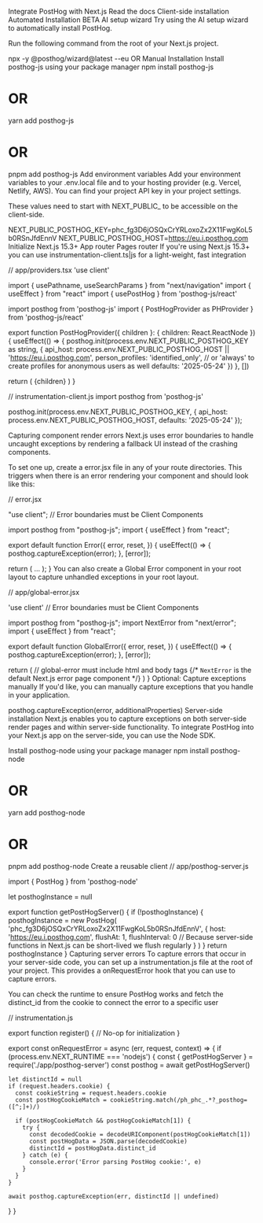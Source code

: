Integrate PostHog with Next.js
Read the docs
Client-side installation
Automated Installation
BETA
AI setup wizard
Try using the AI setup wizard to automatically install PostHog.

Run the following command from the root of your Next.js project.

npx -y @posthog/wizard@latest --eu
OR
Manual Installation
Install posthog-js using your package manager
npm install posthog-js
# OR
yarn add posthog-js
# OR
pnpm add posthog-js
Add environment variables
Add your environment variables to your .env.local file and to your hosting provider (e.g. Vercel, Netlify, AWS). You can find your project API key in your project settings.

These values need to start with NEXT_PUBLIC_ to be accessible on the client-side.

NEXT_PUBLIC_POSTHOG_KEY=phc_fg3D6jOSQxCrYRLoxoZx2X11FwgKoL5b0RSnJfdEnnV
NEXT_PUBLIC_POSTHOG_HOST=https://eu.i.posthog.com
Initialize
Next.js 15.3+
App router
Pages router
If you're using Next.js 15.3+ you can use instrumentation-client.ts|js for a light-weight, fast integration

// app/providers.tsx
'use client'

import { usePathname, useSearchParams } from "next/navigation"
import { useEffect } from "react"
import { usePostHog } from 'posthog-js/react'

import posthog from 'posthog-js'
import { PostHogProvider as PHProvider } from 'posthog-js/react'

export function PostHogProvider({ children }: { children: React.ReactNode }) {
  useEffect(() => {
    posthog.init(process.env.NEXT_PUBLIC_POSTHOG_KEY as string, {
      api_host: process.env.NEXT_PUBLIC_POSTHOG_HOST || 'https://eu.i.posthog.com',
      person_profiles: 'identified_only', // or 'always' to create profiles for anonymous users as well
      defaults: '2025-05-24'
    })
  }, [])

  return (
    <PHProvider client={posthog}>
      {children}
    </PHProvider>
  )
}

// instrumentation-client.js
import posthog from 'posthog-js'

posthog.init(process.env.NEXT_PUBLIC_POSTHOG_KEY, {
    api_host: process.env.NEXT_PUBLIC_POSTHOG_HOST,
    defaults: '2025-05-24'
});
            
Capturing component render errors
Next.js uses error boundaries to handle uncaught exceptions by rendering a fallback UI instead of the crashing components.

To set one up, create a error.jsx file in any of your route directories. This triggers when there is an error rendering your component and should look like this:

// error.jsx

"use client";  // Error boundaries must be Client Components

import posthog from "posthog-js";
import { useEffect } from "react";

export default function Error({
  error,
  reset,
}) {
  useEffect(() => {
    posthog.captureException(error);
  }, [error]);

  return (
    ...
  );
}
You can also create a Global Error component in your root layout to capture unhandled exceptions in your root layout.

// app/global-error.jsx

'use client' // Error boundaries must be Client Components

import posthog from "posthog-js";
import NextError from "next/error";
import { useEffect } from "react";

export default function GlobalError({
  error,
  reset,
}) {
  useEffect(() => {
    posthog.captureException(error);
  }, [error]);

  return (
    // global-error must include html and body tags
    <html>
      <body>
        {/* `NextError` is the default Next.js error page component */}
        <NextError statusCode={0} />
      </body>
    </html>
  )
}
Optional: Capture exceptions manually
If you'd like, you can manually capture exceptions that you handle in your application.

posthog.captureException(error, additionalProperties)
Server-side installation
Next.js enables you to capture exceptions on both server-side render pages and within server-side functionality. To integrate PostHog into your Next.js app on the server-side, you can use the Node SDK.

Install posthog-node using your package manager
npm install posthog-node
# OR
yarn add posthog-node
# OR
pnpm add posthog-node
Create a reusable client
// app/posthog-server.js

import { PostHog } from 'posthog-node'

let posthogInstance = null

export function getPostHogServer() {
  if (!posthogInstance) {
    posthogInstance = new PostHog(
      'phc_fg3D6jOSQxCrYRLoxoZx2X11FwgKoL5b0RSnJfdEnnV',
      {
        host: 'https://eu.i.posthog.com',
        flushAt: 1,
        flushInterval: 0 // Because server-side functions in Next.js can be short-lived we flush regularly
      }
    )
  }
  return posthogInstance
}
Capturing server errors
To capture errors that occur in your server-side code, you can set up a instrumentation.js file at the root of your project. This provides a onRequestError hook that you can use to capture errors.

You can check the runtime to ensure PostHog works and fetch the distinct_id from the cookie to connect the error to a specific user

// instrumentation.js

export function register() {
  // No-op for initialization
}

export const onRequestError = async (err, request, context) => {
  if (process.env.NEXT_RUNTIME === 'nodejs') {
    const { getPostHogServer } = require('./app/posthog-server')
    const posthog = await getPostHogServer()

    let distinctId = null
    if (request.headers.cookie) {
      const cookieString = request.headers.cookie
      const postHogCookieMatch = cookieString.match(/ph_phc_.*?_posthog=([^;]+)/)

      if (postHogCookieMatch && postHogCookieMatch[1]) {
        try {
          const decodedCookie = decodeURIComponent(postHogCookieMatch[1])
          const postHogData = JSON.parse(decodedCookie)
          distinctId = postHogData.distinct_id
        } catch (e) {
          console.error('Error parsing PostHog cookie:', e)
        }
      }
    }

    await posthog.captureException(err, distinctId || undefined)
  }
}